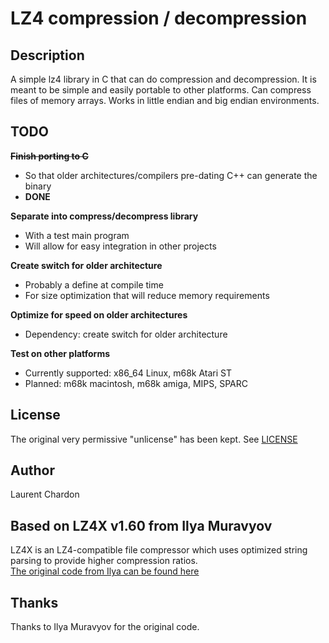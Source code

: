 # LZ4 compression / decompression

## Description
A simple lz4 library in C that can do compression and decompression. It is meant to be simple and easily portable to other platforms. Can compress files of memory arrays. Works in little endian and big endian environments.

## TODO
**~~Finish porting to C~~**  
- So that older architectures/compilers pre-dating C++ can generate the binary
- **DONE**
  
**Separate into compress/decompress library**
- With a test main program
- Will allow for easy integration in other projects
  
**Create switch for older architecture**
- Probably a define at compile time
- For size optimization that will reduce memory requirements
  
**Optimize for speed on older architectures**
- Dependency: create switch for older architecture
  
**Test on other platforms**
- Currently supported: x86_64 Linux, m68k Atari ST
- Planned: m68k macintosh, m68k amiga, MIPS, SPARC
  
## License
The original very permissive "unlicense" has been kept. See [LICENSE](LICENSE)

## Author
Laurent Chardon

## Based on LZ4X v1.60 from Ilya Muravyov
LZ4X is an LZ4-compatible file compressor which uses optimized string parsing to provide higher compression ratios.  
[The original code from Ilya can be found here](https://github.com/encode84/lz4x)

## Thanks
Thanks to Ilya Muravyov for the original code.
